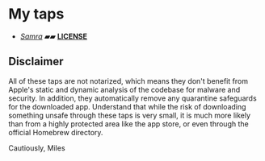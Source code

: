 # My taps

- [_Samra_](https://github.com/NSAntoine/Samra) **▰▰** [**LICENSE**](https://github.com/NSAntoine/Samra/blob/main/LICENSE)

## Disclaimer

All of these taps are not notarized, which means they don't benefit from Apple's static and dynamic analysis of the codebase for malware and security. In addition, they automatically remove any quarantine safeguards for the downloaded app. Understand that while the risk of downloading something unsafe through these taps is very small, it is much more likely than from a highly protected area like the app store, or even through the official Homebrew directory.

Cautiously,
Miles
